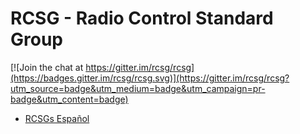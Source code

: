 # RCSG - Radio Control Standard Group

[![Join the chat at https://gitter.im/rcsg/rcsg](https://badges.gitter.im/rcsg/rcsg.svg)](https://gitter.im/rcsg/rcsg?utm_source=badge&utm_medium=badge&utm_campaign=pr-badge&utm_content=badge)

* [RCSGs Español](es/list.md)
